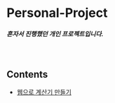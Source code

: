 # Personal-Project
##### 혼자서 진행했던 개인 프로젝트입니다.

<br/>

## Contents
- [웹으로 계산기 만들기](https://github.com/leejiwon6315/personal-project/tree/master/웹으로%20계산기%20만들기)
